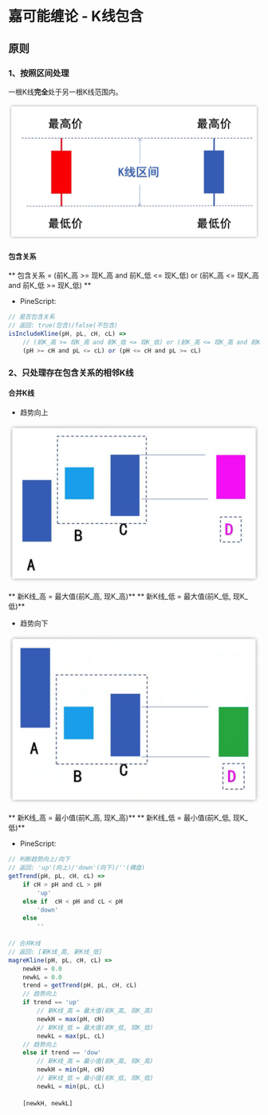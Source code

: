 # 嘉可能缠论 - K线包含

## 原则

### 1、按照区间处理

一根K线**完全**处于另一根K线范围内。

![](/images/jkn_01.png)

#### 包含关系

** 包含关系 = (前K_高 >= 现K_高 and 前K_低 <= 现K_低) or (前K_高 <= 现K_高 and 前K_低 >= 现K_低) **

- PineScript:

```javascript
// 是否包含关系
// 返回: true(包含)/false(不包含)
isIncludeKline(pH, pL, cH, cL) =>
    // (前K_高 >= 现K_高 and 前K_低 <= 现K_低) or (前K_高 <= 现K_高 and 前K_低 >= 现K_低)
    (pH >= cH and pL <= cL) or (pH <= cH and pL >= cL)
```

### 2、只处理存在包含关系的相邻K线

#### 合并K线

- 趋势向上

![](/images/jkn_02.png)

** 新K线_高 = 最大值(前K_高, 现K_高)**
** 新K线_低 = 最大值(前K_低, 现K_低)**

- 趋势向下

![](/images/jkn_03.png)

** 新K线_高 = 最小值(前K_高, 现K_高)**
** 新K线_低 = 最小值(前K_低, 现K_低)**

- PineScript:

```javascript
// 判断趋势向上/向下
// 返回: 'up'(向上)/'down'(向下)/''(横盘)
getTrend(pH, pL, cH, cL) =>
    if cH > pH and cL > pH
        'up'
    else if  cH < pH and cL < pH
        'down'
    else 
        ''

// 合并K线
// 返回: [新K线_高, 新K线_低]
magreKline(pH, pL, cH, cL) =>
    newkH = 0.0
    newkL = 0.0
    trend = getTrend(pH, pL, cH, cL)
    // 趋势向上
    if trend == 'up'
        // 新K线_高 = 最大值(前K_高, 现K_高)
        newkH = max(pH, cH)
        // 新K线_低 = 最大值(前K_低, 现K_低)
        newkL = max(pL, cL)
    // 趋势向上
    else if trend == 'dow'
        // 新K线_高 = 最小值(前K_高, 现K_高)
        newkH = min(pH, cH)
        // 新K线_低 = 最小值(前K_低, 现K_低)
        newkL = min(pL, cL)

    [newkH, newkL]
```
